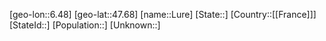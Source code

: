 ﻿---
location: [47.68,6.48]
type: City
tags:
- geo/City


SpocWebEntityId: 15748
isDeleted: false
confidential: public

---
[geo-lon::6.48]
[geo-lat::47.68]
[name::Lure]
[State::]
[Country::[[France]]]
[StateId::]
[Population::]
[Unknown::]

